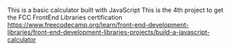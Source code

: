 This is a basic calculator built with JavaScript
This is the 4th project to get the FCC FrontEnd Libraries certification
https://www.freecodecamp.org/learn/front-end-development-libraries/front-end-development-libraries-projects/build-a-javascript-calculator

